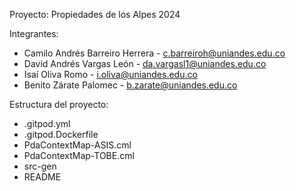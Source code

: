 Proyecto: Propiedades de los Alpes 2024

Integrantes:
- Camilo Andrés Barreiro Herrera - c.barreiroh@uniandes.edu.co
- David Andrés Vargas León - da.vargasl1@uniandes.edu.co
- Isaí Oliva Romo - i.oliva@uniandes.edu.co
- Benito Zárate Palomec - b.zarate@uniandes.edu.co

Estructura del proyecto:
- .gitpod.yml
- .gitpod.Dockerfile
- PdaContextMap-ASIS.cml
- PdaContextMap-TOBE.cml
- src-gen
- README

